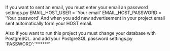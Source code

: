 If you want to sent an email, you must enter your email an password settings.py
EMAIL_HOST_USER = 'Your email'
EMAIL_HOST_PASSWORD = 'Your password'
And when you add new advertisement in your project email sent automatically form your HOST email.

Also If you want to run this project you must change your database with PostgreSQL.
and add your PostgreSQL password settings.py   'PASSWORD':'******'

